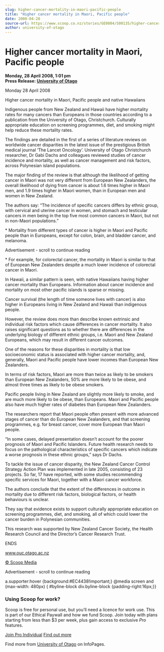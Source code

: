 ```yaml
---
slug: higher-cancer-mortality-in-maori-pacific-people
title: "Higher cancer mortality in Maori, Pacific people"
date: 2008-04-28
source-url: https://www.scoop.co.nz/stories/GE0804/S00135/higher-cancer-mortality-in-maori-pacific-people.htm
author: university-of-otago
---
```

Higher cancer mortality in Maori, Pacific people
================================================

**Monday, 28 April 2008, 1:01 pm**  
**Press Release: [University of Otago](https://info.scoop.co.nz/University_of_Otago)**

Monday 28 April 2008

Higher cancer mortality in Maori, Pacific people and native Hawaiians

Indigenous people from New Zealand and Hawaii have higher mortality rates for many cancers than Europeans in those countries according to a publication from the University of Otago, Christchurch. Culturally appropriate education on screening programmes, diet, and smoking might help reduce these mortality rates.

The findings are detailed in the first of a series of literature reviews on worldwide cancer disparities in the latest issue of the prestigious British medical journal ‘The Lancet Oncology’. University of Otago Christchurch researcher, Dr Gabi Dachs and colleagues reviewed studies of cancer incidence and mortality, as well as cancer management and risk factors, across Polynesian island populations.

The major finding of the review is that although the likelihood of getting cancer in Maori was not very different from European New Zealanders, the overall likelihood of dying from cancer is about 1.6 times higher in Maori men, and 1.9 times higher in Maori women, than in European men and women in New Zealand.

The authors say: “The incidence of specific cancers differs by ethnic group, with cervical and uterine cancer in women, and stomach and testicular cancers in men being in the top five most common cancers in Maori, but not in non-Maori populations.”

\* Mortality from different types of cancer is higher in Maori and Pacific people than in Europeans, except for colon, brain, and bladder cancer, and melanoma.

Advertisement - scroll to continue reading





\* For example, for colorectal cancer, the mortality in Maori is similar to that of European New Zealanders despite a much lower incidence of colorectal cancer in Maori.

In Hawaii, a similar pattern is seen, with native Hawaiians having higher cancer mortality than Europeans. Information about cancer incidence and mortality on most other pacific islands is sparse or missing.

Cancer survival (the length of time someone lives with cancer) is also higher in Europeans living in New Zealand and Hawaii than indigenous people.

However, the review does more than describe known extrinsic and individual risk factors which cause differences in cancer mortality. It also raises significant questions as to whether there are differences in the underlying biology of different ethnic groups, i.e. Maori and New Zealand Europeans, which may result in different cancer outcomes.

One of the reasons for these disparities in mortality is that low socioeconomic status is associated with higher cancer mortality, and, generally, Maori and Pacific people have lower incomes than European New Zealanders.

In terms of risk factors, Maori are more than twice as likely to be smokers than European New Zealanders, 50% are more likely to be obese, and almost three times as likely to be obese smokers.

Pacific people living in New Zealand are slightly more likely to smoke, and are much more likely to be obese, than Europeans. Maori and Pacific people also have much higher rates of diabetes than European New Zealanders.

The researchers report that Maori people often present with more advanced stages of cancer than do European New Zealanders, and that screening programmes, e.g. for breast cancer, cover more European than Maori people.

“In some cases, delayed presentation doesn’t account for the poorer prognosis of Maori and Pacific Islanders. Future health research needs to focus on the pathological characteristics of specific cancers which indicate a worse prognosis in these ethnic groups,” says Dr Dachs.

To tackle the issue of cancer disparity, the New Zealand Cancer Control Strategy Action Plan was implemented in late 2005, consisting of 23 projects. So far, 17 have reported, with some studies recommending specific services for Maori, together with a Maori cancer workforce.

The authors conclude that the extent of the differences in outcome in mortality due to different risk factors, biological factors, or health behaviours is unclear.

They say that evidence exists to support culturally appropriate education on screening programmes, diet, and smoking, all of which could lower the cancer burden in Polynesian communities.

This research was supported by New Zealand Cancer Society, the Health Research Council and the Director’s Cancer Research Trust.

ENDS

www.ouc.otago.ac.nz  

[© Scoop Media](http://www.scoop.co.nz/about/terms.html)  

Advertisement - scroll to continue reading



a.supporter:hover {background:#EC4438!important;} @media screen and (max-width: 480px) { #byline-block div.byline-block {padding-right:16px;}}

### Using Scoop for work?

Scoop is free for personal use, but you’ll need a licence for work use. This is part of our Ethical Paywall and how we fund Scoop. Join today with plans starting from less than $3 per week, plus gain access to exclusive _Pro_ features.  
  
[Join Pro Individual](https://pro.scoop.co.nz/Individual/?from=ProIn24) [Find out more](https://pro.scoop.co.nz/using-scoop-for-work/?from=ProIn24)

Find more from [University of Otago](https://info.scoop.co.nz/University_of_Otago) on InfoPages.